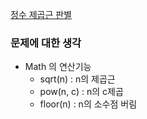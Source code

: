 [정수 제곱근 판별](https://programmers.co.kr/learn/courses/30/lessons/12934)
### 문제에 대한 생각
- Math 의 연산기능
    - sqrt(n) : n의 제곱근
    - pow(n, c) : n의 c제곱
    - floor(n) : n의 소수점 버림